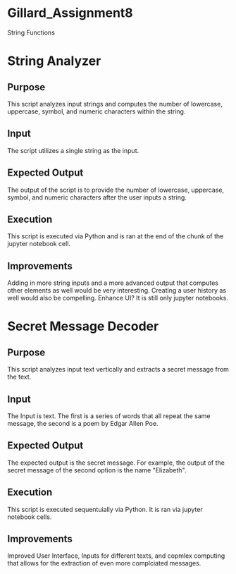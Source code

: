 # Gillard_Assignment8
String Functions

# String Analyzer

## Purpose
This script analyzes input strings and computes the number of lowercase, uppercase, symbol, and numeric characters within the string.

## Input
The script utilizes a single string as the input.

## Expected Output
The output of the script is to provide the number of lowercase, uppercase, symbol, and numeric characters after the user inputs a string.

## Execution
This script is executed via Python and is ran at the end of the chunk of the jupyter notebook cell.

## Improvements
Adding in more string inputs and a more advanced output that computes other elements as well would be very interesting. Creating a user history as well would also be compelling. Enhance UI? It is still only jupyter notebooks.

# Secret Message Decoder

## Purpose
This script analyzes input text vertically and extracts a secret message from the text.

## Input
The Input is text. The first is a series of words that all repeat the same message, the second is a poem by Edgar Allen Poe.

## Expected Output
The expected output is the secret message. For example, the output of the secret message of the second option is the name "Elizabeth".

## Execution
This script is executed sequentuially via Python. It is ran via jupyter notebook cells.

## Improvements

Improved User Interface, Inputs for different texts, and copmlex computing that allows for the extraction of even more complciated messages.
